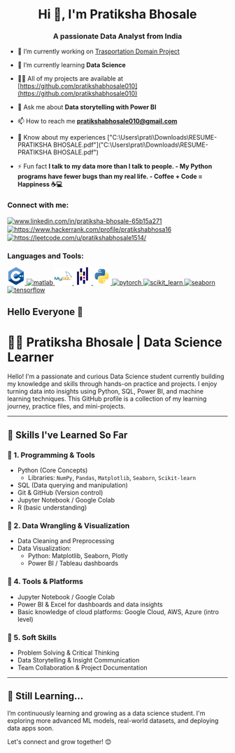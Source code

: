 <h1 align="center">Hi 👋, I'm Pratiksha Bhosale</h1>
<h3 align="center">A passionate Data Analyst from India</h3>

- 🔭 I’m currently working on [Trasportation Domain Project](https://github.com/pratikshabhosale010/Power-BI-Project)

- 🌱 I’m currently learning **Data Science**

- 👨‍💻 All of my projects are available at [https://github.com/pratikshabhosale010](https://github.com/pratikshabhosale010)

- 💬 Ask me about **Data storytelling with Power BI**

- 📫 How to reach me **pratikshabhosale010@gmail.com** 

- 📄 Know about my experiences ["C:\Users\prati\Downloads\RESUME-PRATIKSHA BHOSALE.pdf"]("C:\Users\prati\Downloads\RESUME-PRATIKSHA BHOSALE.pdf")

- ⚡ Fun fact **I talk to my data more than I talk to people. - My Python programs have fewer bugs than my real life. - Coffee + Code = Happiness ☕💻**

<h3 align="left">Connect with me:</h3>
<p align="left">
<a href="https://linkedin.com/in/www.linkedin.com/in/pratiksha-bhosale-65b15a271" target="blank"><img align="center" src="https://raw.githubusercontent.com/rahuldkjain/github-profile-readme-generator/master/src/images/icons/Social/linked-in-alt.svg" alt="www.linkedin.com/in/pratiksha-bhosale-65b15a271" height="30" width="40" /></a>
<a href="https://www.hackerrank.com/https://www.hackerrank.com/profile/pratikshabhosa16" target="blank"><img align="center" src="https://raw.githubusercontent.com/rahuldkjain/github-profile-readme-generator/master/src/images/icons/Social/hackerrank.svg" alt="https://www.hackerrank.com/profile/pratikshabhosa16" height="30" width="40" /></a>
<a href="https://www.leetcode.com/https://leetcode.com/u/pratikshabhosale1514/" target="blank"><img align="center" src="https://raw.githubusercontent.com/rahuldkjain/github-profile-readme-generator/master/src/images/icons/Social/leet-code.svg" alt="https://leetcode.com/u/pratikshabhosale1514/" height="30" width="40" /></a>
</p>

<h3 align="left">Languages and Tools:</h3>
<p align="left"> <a href="https://www.w3schools.com/cpp/" target="_blank" rel="noreferrer"> <img src="https://raw.githubusercontent.com/devicons/devicon/master/icons/cplusplus/cplusplus-original.svg" alt="cplusplus" width="40" height="40"/> </a> <a href="https://www.mathworks.com/" target="_blank" rel="noreferrer"> <img src="https://upload.wikimedia.org/wikipedia/commons/2/21/Matlab_Logo.png" alt="matlab" width="40" height="40"/> </a> <a href="https://www.mysql.com/" target="_blank" rel="noreferrer"> <img src="https://raw.githubusercontent.com/devicons/devicon/master/icons/mysql/mysql-original-wordmark.svg" alt="mysql" width="40" height="40"/> </a> <a href="https://pandas.pydata.org/" target="_blank" rel="noreferrer"> <img src="https://raw.githubusercontent.com/devicons/devicon/2ae2a900d2f041da66e950e4d48052658d850630/icons/pandas/pandas-original.svg" alt="pandas" width="40" height="40"/> </a> <a href="https://www.python.org" target="_blank" rel="noreferrer"> <img src="https://raw.githubusercontent.com/devicons/devicon/master/icons/python/python-original.svg" alt="python" width="40" height="40"/> </a> <a href="https://pytorch.org/" target="_blank" rel="noreferrer"> <img src="https://www.vectorlogo.zone/logos/pytorch/pytorch-icon.svg" alt="pytorch" width="40" height="40"/> </a> <a href="https://scikit-learn.org/" target="_blank" rel="noreferrer"> <img src="https://upload.wikimedia.org/wikipedia/commons/0/05/Scikit_learn_logo_small.svg" alt="scikit_learn" width="40" height="40"/> </a> <a href="https://seaborn.pydata.org/" target="_blank" rel="noreferrer"> <img src="https://seaborn.pydata.org/_images/logo-mark-lightbg.svg" alt="seaborn" width="40" height="40"/> </a> <a href="https://www.tensorflow.org" target="_blank" rel="noreferrer"> <img src="https://www.vectorlogo.zone/logos/tensorflow/tensorflow-icon.svg" alt="tensorflow" width="40" height="40"/> </a> </p>






































## Hello Everyone 👋

# 👩‍💻 Pratiksha Bhosale | Data Science Learner

Hello! I'm a passionate and curious Data Science student currently building my knowledge and skills through hands-on practice and projects. I enjoy turning data into insights using Python, SQL, Power BI, and machine learning techniques. This GitHub profile is a collection of my learning journey, practice files, and mini-projects.

---

## 🧠 Skills I've Learned So Far

### 🔹 1. Programming & Tools
- Python (Core Concepts)
  - Libraries: `NumPy`, `Pandas`, `Matplotlib`, `Seaborn`, `Scikit-learn`
- SQL (Data querying and manipulation)
- Git & GitHub (Version control)
- Jupyter Notebook / Google Colab
- R (basic understanding)



### 🔹 2. Data Wrangling & Visualization
- Data Cleaning and Preprocessing
- Data Visualization:
  - Python: Matplotlib, Seaborn, Plotly
  - Power BI / Tableau dashboards



### 🔹 4. Tools & Platforms
- Jupyter Notebook / Google Colab
- Power BI & Excel for dashboards and data insights
- Basic knowledge of cloud platforms: Google Cloud, AWS, Azure (intro level)

### 🔹 5. Soft Skills
- Problem Solving & Critical Thinking
- Data Storytelling & Insight Communication
- Team Collaboration & Project Documentation

---


## 🚀 Still Learning...
I’m continuously learning and growing as a data science student. I'm exploring more advanced ML models, real-world datasets, and deploying data apps soon.

Let's connect and grow together! 😊


